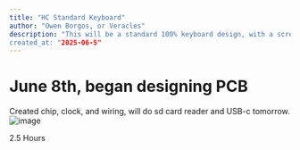 ```yaml
---
title: "HC Standard Keyboard"
author: "Owen Borgos, or Veracles"
description: "This will be a standard 100% keyboard design, with a screen and dial included. Guides for custom keyboards are either incredibly old, too technical, or annoyingly vague, I plan to fix that.
created_at: "2025-06-5"
---
```


# June 8th, began designing PCB
Created chip, clock, and wiring, will do sd card reader and USB-c tomorrow.
![image](https://github.com/user-attachments/assets/d8759672-2006-4f70-8dd5-96b3a1e44f10)

2.5 Hours
